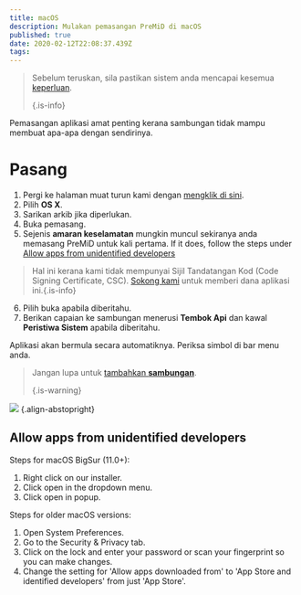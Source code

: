 ```yaml
---
title: macOS
description: Mulakan pemasangan PreMiD di macOS
published: true
date: 2020-02-12T22:08:37.439Z
tags:
---
```


> Sebelum teruskan, sila pastikan sistem anda mencapai kesemua [keperluan](/install/requirements). 
> 
> {.is-info}

Pemasangan aplikasi amat penting kerana sambungan tidak mampu membuat apa-apa dengan sendirinya.

# Pasang
1. Pergi ke halaman muat turun kami dengan [mengklik di sini](https://premid.app/downloads).
2. Pilih **OS X**.
3. Sarikan arkib jika diperlukan.
4. Buka pemasang.
5. Sejenis **amaran keselamatan** mungkin muncul sekiranya anda memasang PreMiD untuk kali pertama. If it does, follow the steps under [Allow apps from unidentified developers](https://docs.premid.app/install/macos#allow-apps-from-unidentified-developers)
> Hal ini kerana kami tidak mempunyai Sijil Tandatangan Kod (Code Signing Certificate, CSC). [Sokong kami](https://www.patreon.com/Timeraa) untuk memberi dana aplikasi ini.{.is-info}
6. Pilih buka apabila diberitahu.
7. Berikan capaian ke sambungan menerusi **Tembok Api** dan kawal **Peristiwa Sistem** apabila diberitahu.

Aplikasi akan bermula secara automatiknya. Periksa simbol di bar menu anda.

> Jangan lupa untuk [tambahkan **sambungan**](/install). 
> 
> {.is-warning}

![](https://img.icons8.com/color/2x/mac-logo.png) {.align-abstopright}

## Allow apps from unidentified developers
Steps for macOS BigSur (11.0+):
1. Right click on our installer.
2. Click open in the dropdown menu.
3. Click open in popup.

Steps for older macOS versions:
1. Open System Preferences.
2. Go to the Security & Privacy tab.
3. Click on the lock and enter your password or scan your fingerprint so you can make changes.
4. Change the setting for 'Allow apps downloaded from' to 'App Store and identified developers' from just 'App Store'.